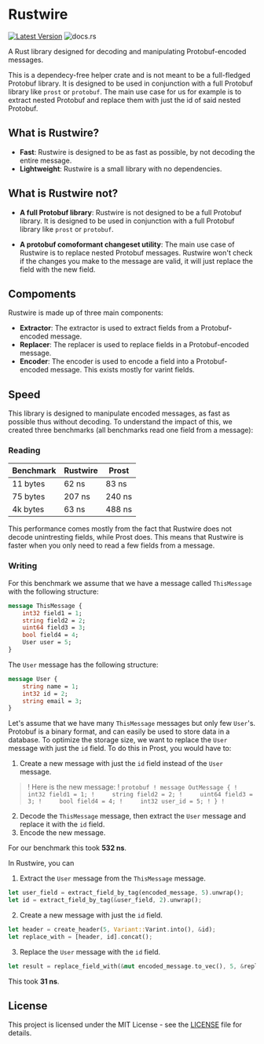 # Rustwire

[![Latest Version](https://img.shields.io/crates/v/rustwire.svg)](https://crates.io/crates/rustwire)
![docs.rs](https://img.shields.io/docsrs/rustwire)

A Rust library designed for decoding and manipulating Protobuf-encoded messages.

This is a dependecy-free helper crate and is not meant to be a full-fledged Protobuf library. It is designed to be used in conjunction with a full Protobuf library like `prost` or `protobuf`. The main use case for us for example is to extract nested Protobuf and replace them with just the id of said nested Protobuf.

## What is Rustwire?

- **Fast**: Rustwire is designed to be as fast as possible, by not decoding the entire message.
- **Lightweight**: Rustwire is a small library with no dependencies.

## What is Rustwire not?

- **A full Protobuf library**: Rustwire is not designed to be a full Protobuf library. It is designed to be used in conjunction with a full Protobuf library like `prost` or `protobuf`.

- **A protobuf comoformant changeset utility**: The main use case of Rustwire is to replace nested Protobuf messages. Rustwire won't check if the changes you make to the message are valid, it will just replace the field with the new field.

## Compoments
Rustwire is made up of three main components:
- **Extractor**: The extractor is used to extract fields from a Protobuf-encoded message.
- **Replacer**: The replacer is used to replace fields in a Protobuf-encoded message.
- **Encoder**: The encoder is used to encode a field into a Protobuf-encoded message. This exists mostly for varint fields.


## Speed

This library is designed to manipulate encoded messages, as fast as possible thus without decoding. To understand the impact of this, we created three benchmarks (all benchmarks read one field from a message):

### Reading

| Benchmark | Rustwire | Prost  |
| --------- | -------- | ------ |
| 11 bytes  | 62 ns    | 83 ns  |
| 75 bytes  | 207 ns   | 240 ns |
| 4k bytes  | 63 ns    | 488 ns |

This performance comes mostly from the fact that Rustwire does not decode unintresting fields, while Prost does. This means that Rustwire is faster when you only need to read a few fields from a message.

### Writing

For this benchmark we assume that we have a message called `ThisMessage` with the following structure:

```protobuf
message ThisMessage {
    int32 field1 = 1;
    string field2 = 2;
    uint64 field3 = 3;
    bool field4 = 4;
    User user = 5;
}
```
The `User` message has the following structure:

```protobuf
message User {
    string name = 1;
    int32 id = 2;
    string email = 3;
}
```

Let's assume that we have many `ThisMessage` messages but only few `User`'s. Protobuf is a binary format, and can easily be used to store data in a database. To optimize the storage size, we want to replace the `User` message with just the `id` field. To do this in Prost, you would have to:
1. Create a new message with just the `id` field instead of the `User` message.
>! Here is the new message:
>! ```protobuf
>! message OutMessage {
>!     int32 field1 = 1;
>!     string field2 = 2;
>!     uint64 field3 = 3;
>!     bool field4 = 4;
>!     int32 user_id = 5;
>! }
>! ```
2. Decode the `ThisMessage` message, then extract the `User` message and replace it with the `id` field.
3. Encode the new message.

For our benchmark this took **532 ns**.


In Rustwire, you can
1. Extract the `User` message from the `ThisMessage` message.
```rust
let user_field = extract_field_by_tag(encoded_message, 5).unwrap();
let id = extract_field_by_tag(&user_field, 2).unwrap();
```
2. Create a new message with just the `id` field.
```rust
let header = create_header(5, Variant::Varint.into(), &id);
let replace_with = [header, id].concat();
```
3. Replace the `User` message with the `id` field.
```rust
let result = replace_field_with(&mut encoded_message.to_vec(), 5, &replace_with).unwrap();
```

This took **31 ns**.


## License

This project is licensed under the MIT License - see the [LICENSE](LICENSE) file for details.
